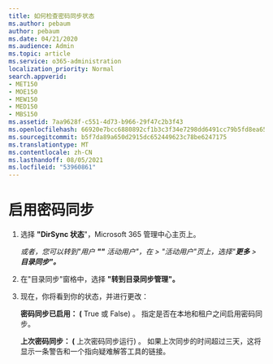 ```yaml
---
title: 如何检查密码同步状态
ms.author: pebaum
author: pebaum
ms.date: 04/21/2020
ms.audience: Admin
ms.topic: article
ms.service: o365-administration
localization_priority: Normal
search.appverid:
- MET150
- MOE150
- MEW150
- MED150
- MBS150
ms.assetid: 7aa9628f-c551-4d73-b966-29f47c2b3f43
ms.openlocfilehash: 66920e7bcc6880892cf1b3c3f34e7298dd6491cc79b5fd8ea6540ee10339f33e
ms.sourcegitcommit: b5f7da89a650d2915dc652449623c78be6247175
ms.translationtype: MT
ms.contentlocale: zh-CN
ms.lasthandoff: 08/05/2021
ms.locfileid: "53960861"
---
```

# <a name="enable-password-sync"></a>启用密码同步

1.  选择 **"DirSync 状态**"，Microsoft 365 管理中心主页上。 
    
     *或者，您可以转到"用户 **""** 活动用户"，在 \> "活动用户"页上，选择"**更多** \> **目录同步"。*** 
    
2. 在"目录同步"窗格中，选择 **"转到目录同步管理"。** 
    
3. 现在，你将看到你的状态，并进行更改：
    
    **密码同步已启用： (** True 或 False) 。 指定是否在本地和租户之间启用密码同步。 
    
    **上次密码同步： (** 上次密码同步运行) 。 如果上次同步的时间超过三天，这将显示一条警告和一个指向疑难解答工具的链接。 
    


